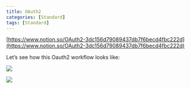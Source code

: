```yaml
---
title: OAuth2
categories: [Standard]
tags: [Standard]
---
```


[https://www.notion.so/OAuth2-3dc156d79089437db7f6becd4fbc222d](https://www.notion.so/OAuth2-3dc156d79089437db7f6becd4fbc222d)


Let’s see how this Oauth2 workflow looks like:


![](https://prod-files-secure.s3.us-west-2.amazonaws.com/9960fb2a-b75e-4bea-a8f9-b00925db1215/3bce41e0-99e8-4ebd-9701-e2bc9cbb79a2/Untitled.png?X-Amz-Algorithm=AWS4-HMAC-SHA256&X-Amz-Content-Sha256=UNSIGNED-PAYLOAD&X-Amz-Credential=ASIAZI2LB466QDY4DCRQ%2F20250703%2Fus-west-2%2Fs3%2Faws4_request&X-Amz-Date=20250703T202548Z&X-Amz-Expires=3600&X-Amz-Security-Token=IQoJb3JpZ2luX2VjEBQaCXVzLXdlc3QtMiJHMEUCICXyyr2VKCIVuy4%2BGmhSDW6CDRlIAlksHjJyNRdUcvwAAiEAlb0cLyYSTSq5Pk2%2FYZC4QwpS9zTZJGuWnO6JBhvbongq%2FwMIHRAAGgw2Mzc0MjMxODM4MDUiDODLL1lsX6DIUQzmzSrcA54DfeDTc2VdTLPBcCrnKAc9CoDuzC%2FCwxjHbk1Mfeeba3Kbl9HQ%2FhooJ0METcXWc6fCj%2BeMp%2FmRHRgwnSVnjmpb4gyt6RMb36yzbs7wQEAiNSPC62icyY3pQAxpkKzoP0zmOH2sGSfsiv8EMucsior1KP%2B8JNhjWVG%2BeG9eLoZ8MAAQHdB9ZZcUJg%2F1WKp8VOAlj7x5epBN%2BcH2%2FY%2FGFd4cnKL9d2MptWUfytoB8WZyv5W3KByH8LHBtOhPCA7XRyqMVGie%2B9De%2FQX3e5BmlZGi6ooc2ijwSL7YShpfGDLSKmVxTb21rZWsEtHhgKqzAy2p2e8yYorprhqk6oES8PPMHkOTO4JMwUsfelpMpTwoeONSV1BdkihvCYfh4x7J6DLaHH7dKAoZy3t7c1xQV9lQEs62SIv%2BwDENDHrdP0Cj6D%2FIM%2FT2VJv8FXxsd0jV0Ey%2Bp%2FgcJxmQS4N9i8CD8XmDbNK3iiSi22fGxA6RMPo93nZPPAbDu5sX6wHkdchXd70Av5rpxyKepa2ZvDWFQfgW5L8j0jVRpsyt0H5Xe2CKCKX9zy78UOhzP%2Fnqhbk2mx%2Be2ne6lJIChWjEUPnd2hk9exO1G1%2Ff2q2cSy9Am%2FO90IKzPOwYvd7P5mHzMIW8m8MGOqUBQ0KHHjm22Ff45kv%2FkVw0f%2FloHA942tj%2FwvdHffFcQqxmxVTYKwfqOeAh6iEIpPjyol2m6ovJDBvYP2snHnmKkFNjjeZR1vJLlm%2Bn9TWCsKauBT0W2Yt6IIufjOnVM9uW8ptShua0PNmJcjbzQ0leBKMXsrXhl%2FIJzc%2Fv951i%2Bk163Gew45JjurbL3WSyx5mr0JofT7qkSWpuG6NyxeFwge8ZgZRJ&X-Amz-Signature=bddc8a8c5eeffdafa91d71d286ba73a8f57b7f55895b0f2cea0b98e7d92e957f&X-Amz-SignedHeaders=host&x-amz-checksum-mode=ENABLED&x-id=GetObject)


![](https://prod-files-secure.s3.us-west-2.amazonaws.com/9960fb2a-b75e-4bea-a8f9-b00925db1215/27d32b66-de43-41de-80f7-7edb81d1190f/Untitled.png?X-Amz-Algorithm=AWS4-HMAC-SHA256&X-Amz-Content-Sha256=UNSIGNED-PAYLOAD&X-Amz-Credential=ASIAZI2LB466QDY4DCRQ%2F20250703%2Fus-west-2%2Fs3%2Faws4_request&X-Amz-Date=20250703T202548Z&X-Amz-Expires=3600&X-Amz-Security-Token=IQoJb3JpZ2luX2VjEBQaCXVzLXdlc3QtMiJHMEUCICXyyr2VKCIVuy4%2BGmhSDW6CDRlIAlksHjJyNRdUcvwAAiEAlb0cLyYSTSq5Pk2%2FYZC4QwpS9zTZJGuWnO6JBhvbongq%2FwMIHRAAGgw2Mzc0MjMxODM4MDUiDODLL1lsX6DIUQzmzSrcA54DfeDTc2VdTLPBcCrnKAc9CoDuzC%2FCwxjHbk1Mfeeba3Kbl9HQ%2FhooJ0METcXWc6fCj%2BeMp%2FmRHRgwnSVnjmpb4gyt6RMb36yzbs7wQEAiNSPC62icyY3pQAxpkKzoP0zmOH2sGSfsiv8EMucsior1KP%2B8JNhjWVG%2BeG9eLoZ8MAAQHdB9ZZcUJg%2F1WKp8VOAlj7x5epBN%2BcH2%2FY%2FGFd4cnKL9d2MptWUfytoB8WZyv5W3KByH8LHBtOhPCA7XRyqMVGie%2B9De%2FQX3e5BmlZGi6ooc2ijwSL7YShpfGDLSKmVxTb21rZWsEtHhgKqzAy2p2e8yYorprhqk6oES8PPMHkOTO4JMwUsfelpMpTwoeONSV1BdkihvCYfh4x7J6DLaHH7dKAoZy3t7c1xQV9lQEs62SIv%2BwDENDHrdP0Cj6D%2FIM%2FT2VJv8FXxsd0jV0Ey%2Bp%2FgcJxmQS4N9i8CD8XmDbNK3iiSi22fGxA6RMPo93nZPPAbDu5sX6wHkdchXd70Av5rpxyKepa2ZvDWFQfgW5L8j0jVRpsyt0H5Xe2CKCKX9zy78UOhzP%2Fnqhbk2mx%2Be2ne6lJIChWjEUPnd2hk9exO1G1%2Ff2q2cSy9Am%2FO90IKzPOwYvd7P5mHzMIW8m8MGOqUBQ0KHHjm22Ff45kv%2FkVw0f%2FloHA942tj%2FwvdHffFcQqxmxVTYKwfqOeAh6iEIpPjyol2m6ovJDBvYP2snHnmKkFNjjeZR1vJLlm%2Bn9TWCsKauBT0W2Yt6IIufjOnVM9uW8ptShua0PNmJcjbzQ0leBKMXsrXhl%2FIJzc%2Fv951i%2Bk163Gew45JjurbL3WSyx5mr0JofT7qkSWpuG6NyxeFwge8ZgZRJ&X-Amz-Signature=7a2d8a8d7a7a4553020ccaabf8f7684c74bb26a45821818ea1a4271a8207d017&X-Amz-SignedHeaders=host&x-amz-checksum-mode=ENABLED&x-id=GetObject)


